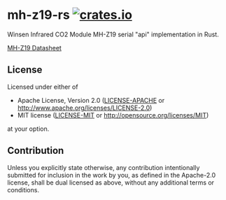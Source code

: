 # mh-z19-rs [![crates.io](https://meritbadge.herokuapp.com/mh-z19)](https://crates.io/crates/mh-z19)

Winsen Infrared CO2 Module MH-Z19 serial "api" implementation in Rust. 

[MH-Z19 Datasheet](https://www.winsen-sensor.com/d/files/PDF/Infrared%20Gas%20Sensor/NDIR%20CO2%20SENSOR/MH-Z19%20CO2%20Ver1.0.pdf)

## License

Licensed under either of

 * Apache License, Version 2.0
   ([LICENSE-APACHE](LICENSE-APACHE) or http://www.apache.org/licenses/LICENSE-2.0)
 * MIT license
   ([LICENSE-MIT](LICENSE-MIT) or http://opensource.org/licenses/MIT)

at your option.

## Contribution

Unless you explicitly state otherwise, any contribution intentionally submitted
for inclusion in the work by you, as defined in the Apache-2.0 license, shall be
dual licensed as above, without any additional terms or conditions.

